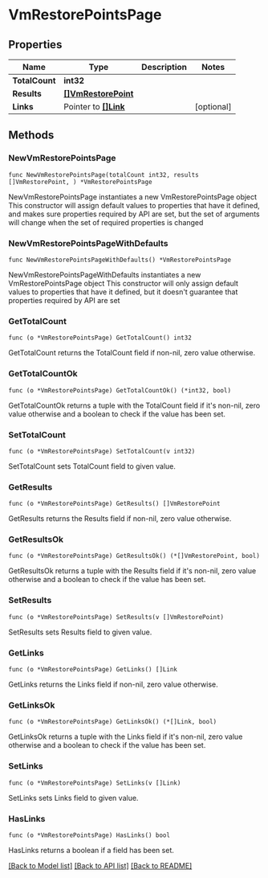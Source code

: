 # VmRestorePointsPage

## Properties

Name | Type | Description | Notes
------------ | ------------- | ------------- | -------------
**TotalCount** | **int32** |  | 
**Results** | [**[]VmRestorePoint**](VmRestorePoint.md) |  | 
**Links** | Pointer to [**[]Link**](Link.md) |  | [optional] 

## Methods

### NewVmRestorePointsPage

`func NewVmRestorePointsPage(totalCount int32, results []VmRestorePoint, ) *VmRestorePointsPage`

NewVmRestorePointsPage instantiates a new VmRestorePointsPage object
This constructor will assign default values to properties that have it defined,
and makes sure properties required by API are set, but the set of arguments
will change when the set of required properties is changed

### NewVmRestorePointsPageWithDefaults

`func NewVmRestorePointsPageWithDefaults() *VmRestorePointsPage`

NewVmRestorePointsPageWithDefaults instantiates a new VmRestorePointsPage object
This constructor will only assign default values to properties that have it defined,
but it doesn't guarantee that properties required by API are set

### GetTotalCount

`func (o *VmRestorePointsPage) GetTotalCount() int32`

GetTotalCount returns the TotalCount field if non-nil, zero value otherwise.

### GetTotalCountOk

`func (o *VmRestorePointsPage) GetTotalCountOk() (*int32, bool)`

GetTotalCountOk returns a tuple with the TotalCount field if it's non-nil, zero value otherwise
and a boolean to check if the value has been set.

### SetTotalCount

`func (o *VmRestorePointsPage) SetTotalCount(v int32)`

SetTotalCount sets TotalCount field to given value.


### GetResults

`func (o *VmRestorePointsPage) GetResults() []VmRestorePoint`

GetResults returns the Results field if non-nil, zero value otherwise.

### GetResultsOk

`func (o *VmRestorePointsPage) GetResultsOk() (*[]VmRestorePoint, bool)`

GetResultsOk returns a tuple with the Results field if it's non-nil, zero value otherwise
and a boolean to check if the value has been set.

### SetResults

`func (o *VmRestorePointsPage) SetResults(v []VmRestorePoint)`

SetResults sets Results field to given value.


### GetLinks

`func (o *VmRestorePointsPage) GetLinks() []Link`

GetLinks returns the Links field if non-nil, zero value otherwise.

### GetLinksOk

`func (o *VmRestorePointsPage) GetLinksOk() (*[]Link, bool)`

GetLinksOk returns a tuple with the Links field if it's non-nil, zero value otherwise
and a boolean to check if the value has been set.

### SetLinks

`func (o *VmRestorePointsPage) SetLinks(v []Link)`

SetLinks sets Links field to given value.

### HasLinks

`func (o *VmRestorePointsPage) HasLinks() bool`

HasLinks returns a boolean if a field has been set.


[[Back to Model list]](../README.md#documentation-for-models) [[Back to API list]](../README.md#documentation-for-api-endpoints) [[Back to README]](../README.md)


